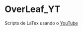 # OverLeaf_YT
Scripts de LaTex usando o [YouTube](https://www.youtube.com/playlist?list=PLBTAWVWo60AsrO5ulDb3ZF_kk0z1uKo2_)
